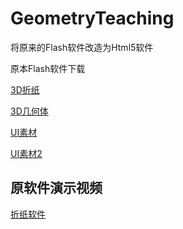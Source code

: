 # GeometryTeaching

将原来的Flash软件改造为Html5软件

原本Flash软件下载

[3D折纸](http://p5qgrn52w.bkt.clouddn.com/geometryTeaching/Net_c_10.10.zip)

[3D几何体](http://p5qgrn52w.bkt.clouddn.com/geometryTeaching/VertexEdgeFace_8.3.zip)

[UI素材](http://p5qgrn52w.bkt.clouddn.com/geometryTeaching/Net_Work_png.zip)

[UI素材2](http://cunchu.site/github/6600/GeometryTeaching/VertexEdgeFace_Work.zip)

## 原软件演示视频
[折纸软件](http://p5qgrn52w.bkt.clouddn.com/geometryTeaching/%E5%BD%95%E5%88%B6_2018_04_12_21_39_48_263.mp4)

